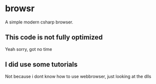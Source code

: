 # browsr
A simple modern csharp browser.

## This code is not fully optimized
Yeah sorry, got no time

## I did use some tutorials
Not because i dont know how to use webbrowser, just looking at the dlls
